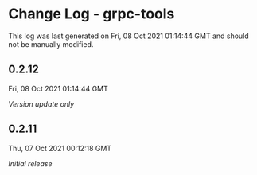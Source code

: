 # Change Log - grpc-tools

This log was last generated on Fri, 08 Oct 2021 01:14:44 GMT and should not be manually modified.

## 0.2.12
Fri, 08 Oct 2021 01:14:44 GMT

_Version update only_

## 0.2.11
Thu, 07 Oct 2021 00:12:18 GMT

_Initial release_

